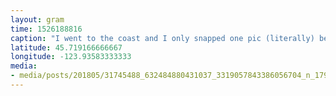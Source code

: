 ```yaml
---
layout: gram
time: 1526188816
caption: "I went to the coast and I only snapped one pic (literally) because I was too busy partying. #nofilter"
latitude: 45.719166666667
longitude: -123.93583333333
media:
- media/posts/201805/31745488_632484880431037_3319057843386056704_n_17931158614108514.jpg
---
```

